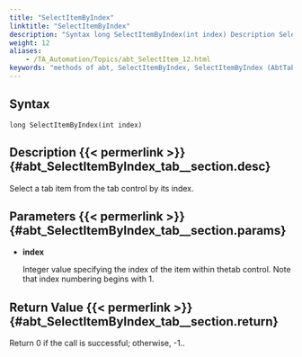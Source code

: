 ```yaml
--- 
title: "SelectItemByIndex"
linktitle: "SelectItemByIndex"
description: "Syntax long SelectItemByIndex(int index) Description Select a tab item from the tab control by its index. Parameters index Integer value specifying the index of the item within the tab control. Note ..."
weight: 12
aliases: 
    - /TA_Automation/Topics/abt_SelectItem_12.html
keywords: "methods of abt, SelectItemByIndex, SelectItemByIndex (AbtTab), AbtTab, selectitembyindex, abttab selectitembyindex, select tab item by index"
---
```


## Syntax

`long SelectItemByIndex(int index)`

## Description {{< permerlink >}} {#abt_SelectItemByIndex_tab__section.desc} 

Select a tab item from the tab control by its index.

## Parameters {{< permerlink >}} {#abt_SelectItemByIndex_tab__section.params} 

-   **index**

    Integer value specifying the index of the item within thetab control. Note that index numbering begins with 1.


## Return Value {{< permerlink >}} {#abt_SelectItemByIndex_tab__section.return} 

Return 0 if the call is successful; otherwise, -1..



